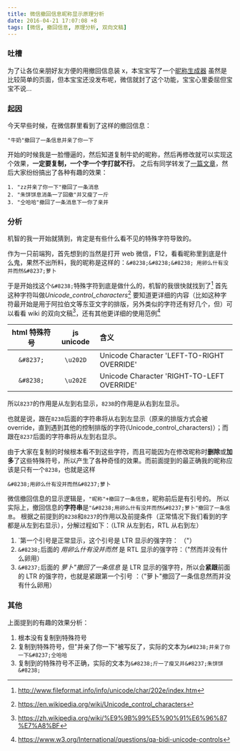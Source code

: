 ```yaml
---
title: 微信撤回信息昵称显示原理分析
date: 2016-04-21 17:07:08 +8
tags: [微信, 撤回信息, 原理分析, 双向文稿]
---
```


### 吐槽

为了让各位亲朋好友方便的用撤回信息装 x，本宝宝写了一个[昵称生成器](http://sabrinaluo.com/nickname-gen)
虽然是比较简单的页面，但本宝宝还没发布呢，微信就封了这个功能，宝宝心里委屈但宝宝不说…

### 起因

今天早些时候，在微信群里看到了这样的撤回信息：

```
"牛奶"撤回了一条信息并亲了你一下
```

开始的时候我是一脸懵逼的，然后知道复制牛奶的昵称，然后再修改就可以实现这个效果，**一定要复制，一个字一个字打就不行**。
之后有同学转发了[一篇文章](https://mp.weixin.qq.com/s?__biz=MzAwNDY5NzI4MQ==&mid=505551279&idx=1&sn=f10a4b837a10ed9c4a252c606f2f7c7f&scene=1&srcid=0421JP3AeSA1CmbSqEn1rLMh&from=singlemessage&isappinstalled=0&pass_ticket=HbJ8e6BomIu6b3R%2Bi6i69%2FT2TY3g%2FHUMQSItE5M2cd8%3D)，然后大家纷纷搞出了各种有趣的效果：

```
1. "zz并亲了你一下"撤回了一条消息
2. "朱饼饼息消条一了回撤"并又瘦了一斤
3. "仝哈哈"撤回了一条消息下一你了亲并
```

### 分析

机智的我一开始就猜到，肯定是有些什么看不见的特殊字符导致的。

作为一只前端狗，首先想到的当然是打开 web 微信，F12，看看昵称里到底是什么鬼，果然不出所料，我的昵称是这样的：`&#8238;&#8238;&#8238; 用卵么什有没并而然&#8237;萝卜`

于是开始找这个`&#8238;`特殊字符到底是做什么的，机智的我很快就找到了[^1]
首先这种字符叫做*Unicode_control_characters*[^2]
要知道更详细的内容（比如这种字符最开始是用于阿拉伯文等东亚文字的排版，另外类似的字符还有好几个，但）可以看看 wiki 的双向文稿[^3]，还有其他更详细的使用范例[^4]

| html 特殊符号 | js unicode | 含义                                       |
| :-----------: | :--------: | :----------------------------------------- |
|   `&#8237;`   |  `\u202D`  | Unicode Character 'LEFT-TO-RIGHT OVERRIDE' |
|   `&#8238;`   |  `\u202E`  | Unicode Character 'RIGHT-TO-LEFT OVERRIDE' |

所以`8237`的作用是从左到右显示，`8238`的作用是从右到左显示。

也就是说，跟在`8238`后面的字符串将从右到左显示（原来的排版方式会被 override，直到遇到其他的控制排版的字符(Unicode_control_characters)）；而跟在`8237`后面的字符串将从左到右显示。

由于大家在复制的时候根本看不到这些字符，而且可能因为在修改昵称时**删除**或**加多**了这些特殊符号，所以产生了各种奇怪的效果。而前面提到的最正确我的昵称应该是只有一个`8238`，也就是这样

```
&#8238;用卵么什有没并而然&#8237;萝卜
```

微信撤回信息的显示逻辑是，`"昵称"+撤回了一条信息`，昵称前后是有引号的。
所以实际上，撤回信息的**字符串**是`"&#8238;用卵么什有没并而然&#8237;萝卜"撤回了一条信息`。
根据之前提到的`8238`和`8237`的作用以及前提条件（正常情况下我们看到的字都是从左到右显示），分解过程如下：（LTR 从左到右，RTL 从右到左）

1. `第一个引号是正常显示，这个引号是 LTR 显示的强字符： （"）
2. `&#8238;`后面的 _用卵么什有没并而然_ 是 RTL 显示的强字符：（"然而并没有什么卵用）
3. `&#8237;`后面的 _萝卜"撤回了一条信息_ 是 LTR 显示的强字符，所以会**紧跟**前面的 LTR 的强字符，也就是紧跟第一个引号 ：（"萝卜"撤回了一条信息然而并没有什么卵用）

### 其他

上面提到的有趣的效果分析：

1. 根本没有复制到特殊符号
2. 复制到特殊符号，但"并亲了你一下"被写反了，实际的文本为`&#8238;并亲了你一下&#8237;仝哈哈`
3. 复制到的特殊符号不正确，实际的文本为`&#8238;斤一了瘦又并&#8237;朱饼饼&#8238;`

[^1]: http://www.fileformat.info/info/unicode/char/202e/index.htm
[^2]: https://en.wikipedia.org/wiki/Unicode_control_characters
[^3]: https://zh.wikipedia.org/wiki/%E9%9B%99%E5%90%91%E6%96%87%E7%A8%BF
[^4]: https://www.w3.org/International/questions/qa-bidi-unicode-controls
